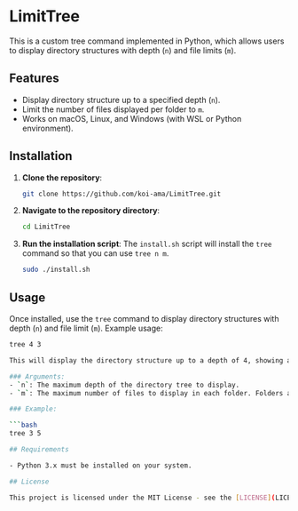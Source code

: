 # LimitTree

This is a custom tree command implemented in Python, which allows users to display directory structures with depth (`n`) and file limits (`m`).

## Features
- Display directory structure up to a specified depth (`n`).
- Limit the number of files displayed per folder to `m`.
- Works on macOS, Linux, and Windows (with WSL or Python environment).

## Installation

1. **Clone the repository**:
   ```bash
   git clone https://github.com/koi-ama/LimitTree.git

2. **Navigate to the repository directory**:
   ```bash
   cd LimitTree

3. **Run the installation script**:
   The `install.sh` script will install the `tree` command so that you can use `tree n m`.
   ```bash
   sudo ./install.sh

## Usage

Once installed, use the `tree` command to display directory structures with depth (`n`) and file limit (`m`). Example usage:

```bash
tree 4 3

This will display the directory structure up to a depth of 4, showing a maximum of 3 files per folder. The output will show the directory structure in a clean, hierarchical format, making it easy to browse through large file systems.

### Arguments:
- `n`: The maximum depth of the directory tree to display.
- `m`: The maximum number of files to display in each folder. Folders are not limited by this value.

### Example:

```bash
tree 3 5

## Requirements

- Python 3.x must be installed on your system.

## License

This project is licensed under the MIT License - see the [LICENSE](LICENSE) file for details.
